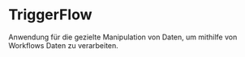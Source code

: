 # TriggerFlow

Anwendung für die gezielte Manipulation von Daten, um mithilfe von Workflows Daten zu verarbeiten.
